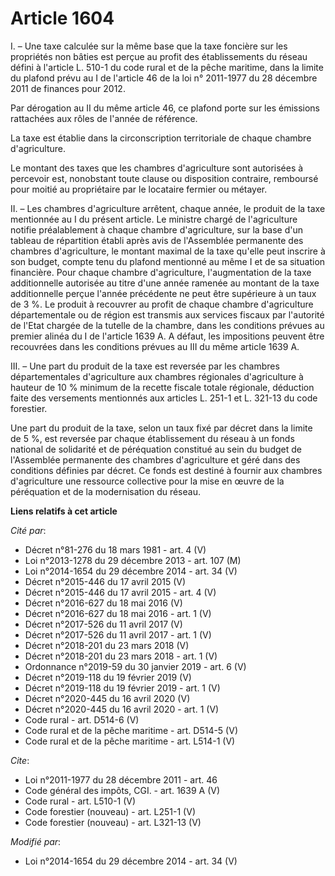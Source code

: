 # Article 1604

I. – Une taxe calculée sur la même base que la taxe foncière sur les propriétés non bâties est perçue au profit des
établissements du réseau défini à l'article L. 510-1 du code rural et de la pêche maritime, dans la limite du plafond prévu
au I de l'article 46 de la loi n° 2011-1977 du 28 décembre 2011 de finances pour 2012.

Par dérogation au II du même article 46, ce plafond porte sur les émissions rattachées aux rôles de l'année de référence.

La taxe est établie dans la circonscription territoriale de chaque chambre d'agriculture.

Le montant des taxes que les chambres d'agriculture sont autorisées à percevoir est, nonobstant toute clause ou disposition
contraire, remboursé pour moitié au propriétaire par le locataire fermier ou métayer.

II. – Les chambres d'agriculture arrêtent, chaque année, le produit de la taxe mentionnée au I du présent article. Le
ministre chargé de l'agriculture notifie préalablement à chaque chambre d'agriculture, sur la base d'un tableau de
répartition établi après avis de l'Assemblée permanente des chambres d'agriculture, le montant maximal de la taxe qu'elle
peut inscrire à son budget, compte tenu du plafond mentionné au même I et de sa situation financière. Pour chaque chambre
d'agriculture, l'augmentation de la taxe additionnelle autorisée au titre d'une année ramenée au montant de la taxe
additionnelle perçue l'année précédente ne peut être supérieure à un taux de 3 %. Le produit à recouvrer au profit de chaque
chambre d'agriculture départementale ou de région est transmis aux services fiscaux par l'autorité de l'Etat chargée de la
tutelle de la chambre, dans les conditions prévues au premier alinéa du I de l'article 1639 A. A défaut, les impositions
peuvent être recouvrées dans les conditions prévues au III du même article 1639 A.

III. – Une part du produit de la taxe est reversée par les chambres départementales d'agriculture aux chambres régionales
d'agriculture à hauteur de 10 % minimum de la recette fiscale totale régionale, déduction faite des versements mentionnés aux
articles L. 251-1 et L. 321-13 du code forestier.

Une part du produit de la taxe, selon un taux fixé par décret dans la limite de 5 %, est reversée par chaque établissement du
réseau à un fonds national de solidarité et de péréquation constitué au sein du budget de l'Assemblée permanente des chambres
d'agriculture et géré dans des conditions définies par décret. Ce fonds est destiné à fournir aux chambres d'agriculture une
ressource collective pour la mise en œuvre de la péréquation et de la modernisation du réseau.

**Liens relatifs à cet article**

_Cité par_:

  - Décret n°81-276 du 18 mars 1981 - art. 4 (V)
  - Loi n°2013-1278 du 29 décembre 2013 - art. 107 (M)
  - Loi n°2014-1654 du 29 décembre 2014 - art. 34 (V)
  - Décret n°2015-446 du 17 avril 2015 (V)
  - Décret n°2015-446 du 17 avril 2015 - art. 4 (V)
  - Décret n°2016-627 du 18 mai 2016 (V)
  - Décret n°2016-627 du 18 mai 2016 - art. 1 (V)
  - Décret n°2017-526 du 11 avril 2017 (V)
  - Décret n°2017-526 du 11 avril 2017 - art. 1 (V)
  - Décret n°2018-201 du 23 mars 2018 (V)
  - Décret n°2018-201 du 23 mars 2018 - art. 1 (V)
  - Ordonnance n°2019-59 du 30 janvier 2019 - art. 6 (V)
  - Décret n°2019-118 du 19 février 2019 (V)
  - Décret n°2019-118 du 19 février 2019 - art. 1 (V)
  - Décret n°2020-445 du 16 avril 2020 (V)
  - Décret n°2020-445 du 16 avril 2020 - art. 1 (V)
  - Code rural - art. D514-6 (V)
  - Code rural et de la pêche maritime - art. D514-5 (V)
  - Code rural et de la pêche maritime - art. L514-1 (V)

_Cite_:

  - Loi n°2011-1977 du 28 décembre 2011 - art. 46
  - Code général des impôts, CGI. - art. 1639 A (V)
  - Code rural - art. L510-1 (V)
  - Code forestier (nouveau) - art. L251-1 (V)
  - Code forestier (nouveau) - art. L321-13 (V)

_Modifié par_:

  - Loi n°2014-1654 du 29 décembre 2014 - art. 34 (V)
